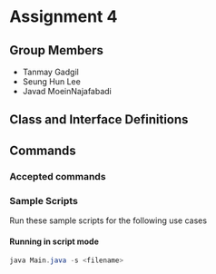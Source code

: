 # Assignment 4

## Group Members
- Tanmay Gadgil
- Seung Hun Lee
- Javad MoeinNajafabadi

## Class and Interface Definitions

## Commands

### Accepted commands

### Sample Scripts

Run these sample scripts for the following use cases

#### Running in script mode

```java
java Main.java -s <filename>
```

